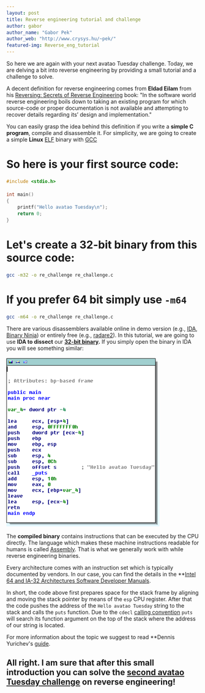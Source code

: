 ```yaml
---
layout: post
title: Reverse engineering tutorial and challenge
author: gabor
author_name: "Gabor Pek"
author_web: "http://www.crysys.hu/~pek/"
featured-img: Reverse_eng_tutorial
---
```

So here we are again with your next avatao Tuesday challenge. Today, we are delving a bit into reverse engineering by providing a small tutorial and a challenge to solve. 

A decent definition for reverse engineering comes from **Eldad Eilam** from  his [Reversing: Secrets of Reverse Engineering](http://eu.wiley.com/WileyCDA/WileyTitle/productCd-0764574817.html) book: "In the software world reverse engineering boils down to taking an existing program for which source-code or proper documentation is not available and attempting to recover details regarding its’ design and implementation." 

<!--excerpt-->

You can easily grasp the idea behind this definition if you write a **simple C program**, compile and disassemble it. For simplicity, we are going to create a simple **Linux** [ELF](https://en.wikipedia.org/wiki/Executable_and_Linkable_Format) binary with [GCC](https://gcc.gnu.org/)

# So here is your first source code:

```c
#include <stdio.h>

int main()
{
    printf("Hello avatao Tuesday\n");
    return 0;
}
```

# Let's create a 32-bit binary from this source code:

```sh
gcc -m32 -o re_challenge re_challenge.c
```

# If you prefer 64 bit simply use `-m64`

```sh
gcc -m64 -o re_challenge re_challenge.c
```

There are various disassemblers available online in demo version (e.g., [IDA](https://www.hex-rays.com/products/ida/), [Binary Ninja](https://binary.ninja/demo.html)) or entirely free (e.g., [radare2](https://github.com/radare/radare2)). In this tutorial, we are going to use **IDA to dissect** our **[32-bit binary](../downloads/re_challenge).** If you simply open the binary in IDA you will see something similar:


![re_challenge](../images/re_challenge.png)


The **compiled binary** contains instructions that can be executed by the CPU directly. The language which makes these machine instructions readable for humans is called [Assembly](https://en.wikipedia.org/wiki/Assembly_language). That is what we generally work with while reverse engineering binaries.

Every architecture comes with an instruction set which is typically documented by vendors. In our case, you can find the details in the **[Intel 64 and IA-32 Architectures Software Developer  Manuals](http://www.intel.com/content/www/us/en/processors/architectures-software-developer-manuals.html).

In short, the code above first prepares space for the stack frame by aligning and moving the stack pointer by means of the `esp` CPU register. After that the code pushes the address of the `Hello avatao Tuesday` string to the stack and calls the `puts` function. Due to the `cdecl` [calling convention](http://www.agner.org/optimize/calling_conventions.pdf) `puts` will search its function argument on the top of the stack where the address of our string is located. 

For more information about the topic we suggest to read **Dennis Yurichev's [guide](https://github.com/dennis714/RE-for-beginners).


## All right. I am sure that after this small introduction you can solve the [second avatao Tuesday challenge](https://platform.avatao.com/paths/2bf3c9cb-f759-4915-9a2f-f30164c45fce/challenges/82aced6a-baa8-4380-a553-a14ca304283d) on reverse engineering!
